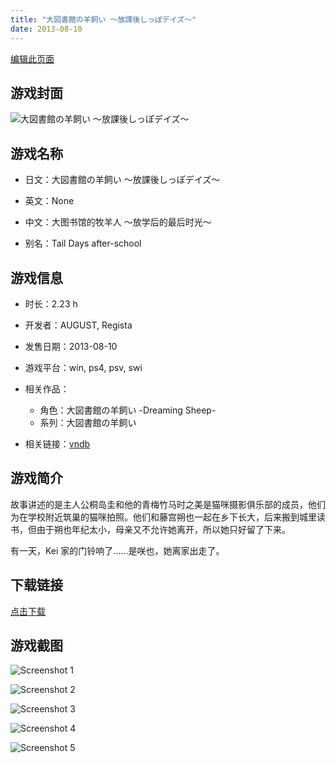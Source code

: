 ```yaml
---
title: "大図書館の羊飼い ～放課後しっぽデイズ～"
date: 2013-08-10
---
```

[编辑此页面](https://github.com/ACG-3/ADV3-source/blob/main/source/_posts/%E5%A4%A7%E5%9B%B3%E6%9B%B8%E9%A4%A8%E3%81%AE%E7%BE%8A%E9%A3%BC%E3%81%84%20%EF%BD%9E%E6%94%BE%E8%AA%B2%E5%BE%8C%E3%81%97%E3%81%A3%E3%81%BD%E3%83%87%E3%82%A4%E3%82%BA%EF%BD%9E.md)

## 游戏封面

![大図書館の羊飼い ～放課後しっぽデイズ～](https%3A//pan.timero.xyz/onedrive/img_lib_001/%E5%A4%A7%E5%9B%B3%E6%9B%B8%E9%A4%A8%E3%81%AE%E7%BE%8A%E9%A3%BC%E3%81%84%20%EF%BD%9E%E6%94%BE%E8%AA%B2%E5%BE%8C%E3%81%97%E3%81%A3%E3%81%BD%E3%83%87%E3%82%A4%E3%82%BA%EF%BD%9E_cover.avif)


## 游戏名称

- 日文：大図書館の羊飼い ～放課後しっぽデイズ～
- 英文：None
- 中文：大图书馆的牧羊人 ～放学后的最后时光～

- 别名：Tail Days after-school


## 游戏信息

- 时长：2.23 h
- 开发者：AUGUST, Regista
- 发售日期：2013-08-10
- 游戏平台：win, ps4, psv, swi
- 相关作品：
   - 角色：大図書館の羊飼い -Dreaming Sheep-
   - 系列：大図書館の羊飼い

- 相关链接：[vndb](https://vndb.org/v12600)


## 游戏简介

故事讲述的是主人公桐岛圭和他的青梅竹马时之美是猫咪摄影俱乐部的成员，他们为在学校附近筑巢的猫咪拍照。他们和藤宫朔也一起在乡下长大，后来搬到城里读书，但由于朔也年纪太小，母亲又不允许她离开，所以她只好留了下来。

有一天，Kei 家的门铃响了......是咲也，她离家出走了。


## 下载链接

[点击下载](https://pan.timero.xyz/onedrive/adv_lib_001/%E5%A4%A7%E5%9B%B3%E6%9B%B8%E9%A4%A8%E3%81%AE%E7%BE%8A%E9%A3%BC%E3%81%84%20%EF%BD%9E%E6%94%BE%E8%AA%B2%E5%BE%8C%E3%81%97%E3%81%A3%E3%81%BD%E3%83%87%E3%82%A4%E3%82%BA%EF%BD%9E)


## 游戏截图


![Screenshot 1](https%3A//pan.timero.xyz/onedrive/img_lib_001/%E5%A4%A7%E5%9B%B3%E6%9B%B8%E9%A4%A8%E3%81%AE%E7%BE%8A%E9%A3%BC%E3%81%84%20%EF%BD%9E%E6%94%BE%E8%AA%B2%E5%BE%8C%E3%81%97%E3%81%A3%E3%81%BD%E3%83%87%E3%82%A4%E3%82%BA%EF%BD%9E_Screenshot_1.avif)

![Screenshot 2](https%3A//pan.timero.xyz/onedrive/img_lib_001/%E5%A4%A7%E5%9B%B3%E6%9B%B8%E9%A4%A8%E3%81%AE%E7%BE%8A%E9%A3%BC%E3%81%84%20%EF%BD%9E%E6%94%BE%E8%AA%B2%E5%BE%8C%E3%81%97%E3%81%A3%E3%81%BD%E3%83%87%E3%82%A4%E3%82%BA%EF%BD%9E_Screenshot_2.avif)

![Screenshot 3](https%3A//pan.timero.xyz/onedrive/img_lib_001/%E5%A4%A7%E5%9B%B3%E6%9B%B8%E9%A4%A8%E3%81%AE%E7%BE%8A%E9%A3%BC%E3%81%84%20%EF%BD%9E%E6%94%BE%E8%AA%B2%E5%BE%8C%E3%81%97%E3%81%A3%E3%81%BD%E3%83%87%E3%82%A4%E3%82%BA%EF%BD%9E_Screenshot_3.avif)

![Screenshot 4](https%3A//pan.timero.xyz/onedrive/img_lib_001/%E5%A4%A7%E5%9B%B3%E6%9B%B8%E9%A4%A8%E3%81%AE%E7%BE%8A%E9%A3%BC%E3%81%84%20%EF%BD%9E%E6%94%BE%E8%AA%B2%E5%BE%8C%E3%81%97%E3%81%A3%E3%81%BD%E3%83%87%E3%82%A4%E3%82%BA%EF%BD%9E_Screenshot_4.avif)

![Screenshot 5](https%3A//pan.timero.xyz/onedrive/img_lib_001/%E5%A4%A7%E5%9B%B3%E6%9B%B8%E9%A4%A8%E3%81%AE%E7%BE%8A%E9%A3%BC%E3%81%84%20%EF%BD%9E%E6%94%BE%E8%AA%B2%E5%BE%8C%E3%81%97%E3%81%A3%E3%81%BD%E3%83%87%E3%82%A4%E3%82%BA%EF%BD%9E_Screenshot_5.avif)

